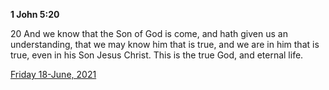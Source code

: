 **1 John 5:20**

20 And we know that the Son of God is come, and hath given us an understanding, that we may know him that is true, and we are in him that is true, even in his Son Jesus Christ. This is the true God, and eternal life.

[Friday 18-June, 2021](https://t.me/s/daily_scripture)
